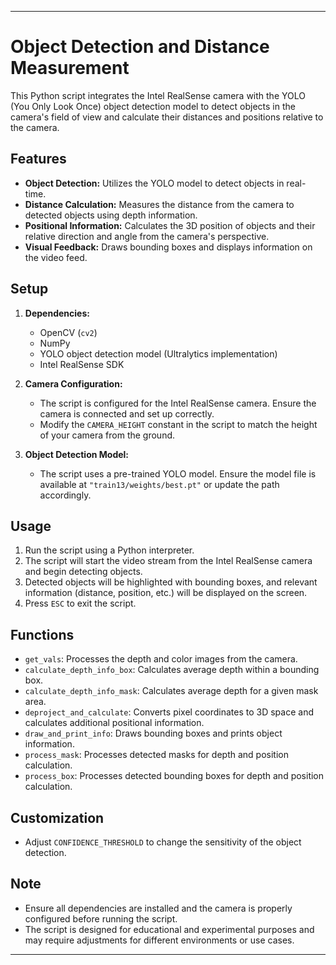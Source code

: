 
---

# Object Detection and Distance Measurement

This Python script integrates the Intel RealSense camera with the YOLO (You Only Look Once) object detection model to detect objects in the camera's field of view and calculate their distances and positions relative to the camera.

## Features

- **Object Detection:** Utilizes the YOLO model to detect objects in real-time.
- **Distance Calculation:** Measures the distance from the camera to detected objects using depth information.
- **Positional Information:** Calculates the 3D position of objects and their relative direction and angle from the camera's perspective.
- **Visual Feedback:** Draws bounding boxes and displays information on the video feed.

## Setup

1. **Dependencies:**
    - OpenCV (`cv2`)
    - NumPy
    - YOLO object detection model (Ultralytics implementation)
    - Intel RealSense SDK

2. **Camera Configuration:**
    - The script is configured for the Intel RealSense camera. Ensure the camera is connected and set up correctly.
    - Modify the `CAMERA_HEIGHT` constant in the script to match the height of your camera from the ground.

3. **Object Detection Model:**
    - The script uses a pre-trained YOLO model. Ensure the model file is available at `"train13/weights/best.pt"` or update the path accordingly.

## Usage

1. Run the script using a Python interpreter.
2. The script will start the video stream from the Intel RealSense camera and begin detecting objects.
3. Detected objects will be highlighted with bounding boxes, and relevant information (distance, position, etc.) will be displayed on the screen.
4. Press `ESC` to exit the script.

## Functions

- `get_vals`: Processes the depth and color images from the camera.
- `calculate_depth_info_box`: Calculates average depth within a bounding box.
- `calculate_depth_info_mask`: Calculates average depth for a given mask area.
- `deproject_and_calculate`: Converts pixel coordinates to 3D space and calculates additional positional information.
- `draw_and_print_info`: Draws bounding boxes and prints object information.
- `process_mask`: Processes detected masks for depth and position calculation.
- `process_box`: Processes detected bounding boxes for depth and position calculation.

## Customization

- Adjust `CONFIDENCE_THRESHOLD` to change the sensitivity of the object detection.

## Note

- Ensure all dependencies are installed and the camera is properly configured before running the script.
- The script is designed for educational and experimental purposes and may require adjustments for different environments or use cases.

---


